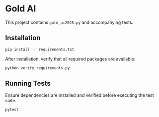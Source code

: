 # Gold AI

This project contains `gold_ai2025.py` and accompanying tests.

## Installation

```bash
pip install -r requirements.txt
```

After installation, verify that all required packages are available:

```bash
python verify_requirements.py
```

## Running Tests

Ensure dependencies are installed and verified before executing the test suite.

```bash
pytest
```
